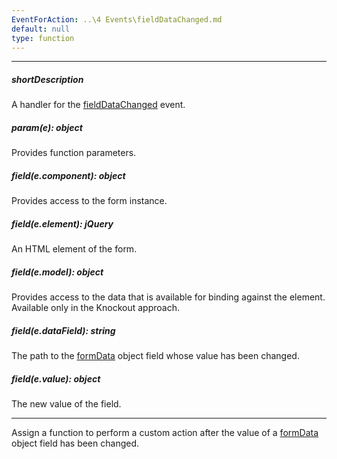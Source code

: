 ```yaml
---
EventForAction: ..\4 Events\fieldDataChanged.md
default: null
type: function
---
```

---
##### shortDescription
A handler for the [fieldDataChanged](/api-reference/10%20UI%20Widgets/dxForm/4%20Events/fieldDataChanged.md '/Documentation/ApiReference/UI_Widgets/dxForm/Events/#fieldDataChanged') event.

##### param(e): object
Provides function parameters.

##### field(e.component): object
Provides access to the form instance.

##### field(e.element): jQuery
An HTML element of the form.

##### field(e.model): object
Provides access to the data that is available for binding against the element. Available only in the Knockout approach.

##### field(e.dataField): string
The path to the <a href="Documentation/ApiReference/UI_Widgets/dxForm/Configuration#formData">formData</a> object field whose value has been changed.

##### field(e.value): object
The new value of the field.

---
Assign a function to perform a custom action after the value of a [formData](/api-reference/10%20UI%20Widgets/dxForm/1%20Configuration/formData.md '/Documentation/ApiReference/UI_Widgets/dxForm/Configuration/#formData') object field has been changed.